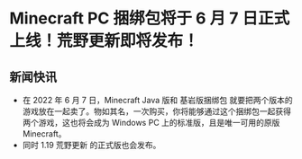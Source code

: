 # Minecraft PC 捆绑包将于 6 月 7 日正式上线！荒野更新即将发布！

## 新闻快讯

* 在 2022 年 6 月 7 日，Minecraft Java 版和 基岩版捆绑包 就要把两个版本的游戏放在一起卖了。物如其名，一次购买，你将能够通过这个捆绑包一起获得两个游戏，这也将会成为 Windows PC 上的标准版，且是唯一可用的原版 Minecraft。
* 同时 1.19 荒野更新 的正式版也会发布。



